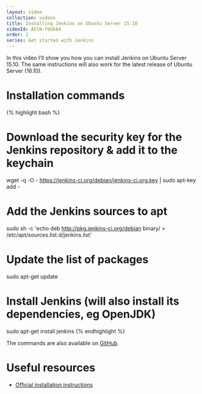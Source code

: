 ```yaml
---
layout: video
collection: videos
title: Installing Jenkins on Ubuntu Server 15.10
videoId: AXlN-f6Uk64
order: 2
series: Get started with Jenkins
---
```


In this video I'll show you how you can install Jenkins on Ubuntu Server 15.10. The same instructions will also work for the latest release of Ubuntu Server (16.10).

# Installation commands
{% highlight bash %}
# Download the security key for the Jenkins repository & add it to the keychain
wget -q -O - https://jenkins-ci.org/debian/jenkins-ci.org.key | sudo apt-key add -

# Add the Jenkins sources to apt
sudo sh -c 'echo deb http://pkg.jenkins-ci.org/debian binary/ > /etc/apt/sources.list.d/jenkins.list'

# Update the list of packages
sudo apt-get update

# Install Jenkins (will also install its dependencies, eg OpenJDK)
sudo apt-get install jenkins
{% endhighlight %}

The commands are also available on <a href="https://github.com/SavjeeTutorials/getting-started-with-jenkins/tree/master/02-installing-jenkins" target="_blank">GitHub</a>.

# Useful resources
* <a href="https://wiki.jenkins-ci.org/display/JENKINS/Installing+Jenkins+on+Ubuntu" target="_blank">Official installation instructions</a>